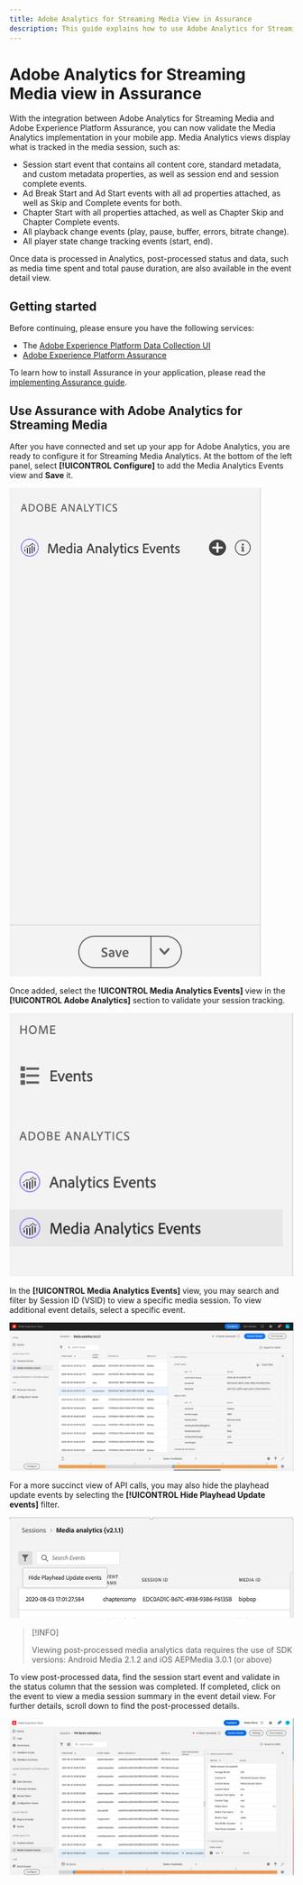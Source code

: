 ```yaml
---
title: Adobe Analytics for Streaming Media View in Assurance
description: This guide explains how to use Adobe Analytics for Streaming Media with Adobe Experience Platform Assurance.
---
```


# Adobe Analytics for Streaming Media view in Assurance

With the integration between Adobe Analytics for Streaming Media and Adobe Experience Platform Assurance, you can now validate the Media Analytics implementation in your mobile app. Media Analytics views display what is tracked in the media session, such as:

- Session start event that contains all content core, standard metadata, and custom metadata properties, as well as session end and session complete events.
- Ad Break Start and Ad Start events with all ad properties attached, as well as Skip and Complete events for both.
- Chapter Start with all properties attached, as well as Chapter Skip and Chapter Complete events.
- All playback change events (play, pause, buffer, errors, bitrate change).
- All player state change tracking events (start, end).

Once data is processed in Analytics, post-processed status and data, such as media time spent and total pause duration, are also available in the event detail view.

## Getting started

Before continuing, please ensure you have the following services:

- The [Adobe Experience Platform Data Collection UI](https://experience.adobe.com/#/data-collection/)
- [Adobe Experience Platform Assurance](https://experience.adobe.com/assurance)

To learn how to install Assurance in your application, please read the [implementing Assurance guide](./implement-assurance.md).

## Use Assurance with Adobe Analytics for Streaming Media

After you have connected and set up your app for Adobe Analytics, you are ready to configure it for Streaming Media Analytics. At the bottom of the left panel, select **[!UICONTROL Configure]** to add the Media Analytics Events view and **Save** it.

![Configure](./images/adobe-analytics-streaming-media/configure.png)

Once added, select the **!UICONTROL Media Analytics Events]** view in the **[!UICONTROL Adobe Analytics]** section to validate your session tracking.

![Select](./images/adobe-analytics-streaming-media/select.png)

In the **[!UICONTROL Media Analytics Events]** view, you may search and filter by Session ID (VSID) to view a specific media session. To view additional event details, select a specific event.

![Media Events](./images/adobe-analytics-streaming-media/media-events.png)

For a more succinct view of API calls, you may also hide the playhead update events by selecting the **[!UICONTROL Hide Playhead Update events]** filter.

![Hide Playhead](./images/adobe-analytics-streaming-media/hide-playhead.png)

>[!INFO]
>
>Viewing post-processed media analytics data requires the use of SDK versions: Android Media 2.1.2 and iOS AEPMedia 3.0.1 (or above)

To view post-processed data, find the session start event and validate in the status column that the session was completed. If completed, click on the event to view a media session summary in the event detail view. For further details, scroll down to find the post-processed details.

![Post-Processed View](./images/adobe-analytics-streaming-media/post-processed-view.png)
